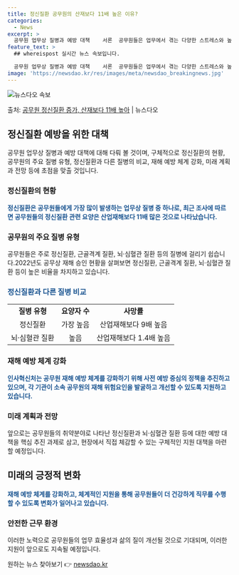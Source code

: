 ```yaml
---
title: 정신질환 공무원의 산재보다 11배 높은 이유?
categories:
  - News
excerpt: >
  공무원 업무상 질병과 예방 대책    서론  공무원들은 업무에서 겪는 다양한 스트레스와 높은 책임감으로 인해…
feature_text: >
  ## whereispost 실시간 뉴스 속보입니다.

  공무원 업무상 질병과 예방 대책    서론  공무원들은 업무에서 겪는 다양한 스트레스와 높은 책임감으로 인해…
image: 'https://newsdao.kr/res/images/meta/newsdao_breakingnews.jpg'
---
```


![뉴스다오 속보](https://newsdao.kr/res/images/meta/newsdao_breakingnews.jpg)

<p>출처: <a href="https://newsdao.kr/4364" rel="dofollow">공무원 정신질환 증가, 산재보다 11배 높아</a> | 뉴스다오</p>

<h2 data-ke-size="size26">정신질환 예방을 위한 대책</h2>
<p data-ke-size="size16">공무원 업무상 질병과 예방 대책에 대해 다뤄 볼 것이며, 구체적으로 정신질환의 현황, 공무원의 주요 질병 유형, 정신질환과 다른 질병의 비교, 재해 예방 체계 강화, 미래 계획과 전망 등에 초점을 맞출 것입니다.</p>
<h3>정신질환의 현황</h3>
<p data-ke-size="size16"><b><span style="color: #1a5490;">정신질환은 공무원들에게 가장 많이 발생하는 업무상 질병 중 하나로, 최근 조사에 따르면 공무원들의 정신질환 관련 요양은 산업재해보다 11배 많은 것으로 나타났습니다.</span></b></p>
<h3>공무원의 주요 질병 유형</h3>
<p data-ke-size="size16">공무원들은 주로 정신질환, 근골격계 질환, 뇌·심혈관 질환 등의 질병에 걸리기 쉽습니다.2022년도 공무상 재해 승인 현황을 살펴보면 정신질환, 근골격계 질환, 뇌·심혈관 질환 등이 높은 비율을 차지하고 있습니다.</p>
<h3><span style="color: #1a5490;"><b>정신질환과 다른 질병 비교</b></span></h3>
<table>
<tbody>
<tr>
<td style="text-align: center; height: 17px;"><b>질병 유형</b></td>
<td style="text-align: center; height: 17px;"><b>요양자 수</b></td>
<td style="text-align: center; height: 17px;"><b>사망률</b></td>
</tr>
<tr>
<td style="text-align: center; height: 17px;">정신질환</td>
<td style="text-align: center; height: 17px;">가장 높음</td>
<td style="text-align: center; height: 17px;">산업재해보다 9배 높음</td>
</tr>
<tr>
<td style="text-align: center; height: 17px;">뇌·심혈관 질환</td>
<td style="text-align: center; height: 17px;">높음</td>
<td style="text-align: center; height: 17px;">산업재해보다 1.4배 높음</td>
</tr>
</tbody>
</table>
<h3>재해 예방 체계 강화</h3>
<p data-ke-size="size16"><b><span style="color: #1a5490;">인사혁신처는 공무원 재해 예방 체계를 강화하기 위해 사전 예방 중심의 정책을 추진하고 있으며, 각 기관이 소속 공무원의 재해 위험요인을 발굴하고 개선할 수 있도록 지원하고 있습니다.</span></b></p>
<h3>미래 계획과 전망</h3>
<p data-ke-size="size16">앞으로는 공무원들의 취약분야로 나타난 정신질환과 뇌·심혈관 질환 등에 대한 예방 대책을 핵심 추진 과제로 삼고, 현장에서 직접 체감할 수 있는 구체적인 지원 대책을 마련할 예정입니다.</p>
<h2 data-ke-size="size26">미래의 긍정적 변화</h2>
<p data-ke-size="size16"><b><span style="color: #1a5490;">재해 예방 체계를 강화하고, 체계적인 지원을 통해 공무원들이 더 건강하게 직무를 수행할 수 있도록 변화가 일어나고 있습니다.</span></b></p>
<h3>안전한 근무 환경</h3>
<p data-ke-size="size16">이러한 노력으로 공무원들의 업무 효율성과 삶의 질이 개선될 것으로 기대되며, 이러한 지원이 앞으로도 지속될 예정입니다.</p> 

원하는 뉴스 찾아보기 👉 <a href="https://newsdao.kr" rel="dofollow">newsdao.kr</a>


